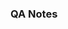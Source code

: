 <!-- Thank you for submitting a pull request.
If this is your first pull request you can find information about
contributing here:
  * [Contributing to Positron](https://github.com/posit-dev/positron/blob/main/CONTRIBUTING.md)

We recommend synchronizing your branch with the latest changes in the
main branch by either pulling or rebasing.
-->

<!--
  Describe briefly what problem this pull request resolves, or what
  new feature it introduces. Include screenshots of any new or altered
  UI. Link to any GitHub issues but avoid "magic" keywords that will 
  automatically close the issue. If there are any details about your 
  approach that are unintuitive or you want to draw attention to, please 
  describe them here.
-->

### QA Notes

<!--
  Add additional information for QA on how to validate the change,
  paying special attention to the level of risk, adjacent areas that
  could be affected by the change, and any important contextual
  information not present in the linked issues.
-->

